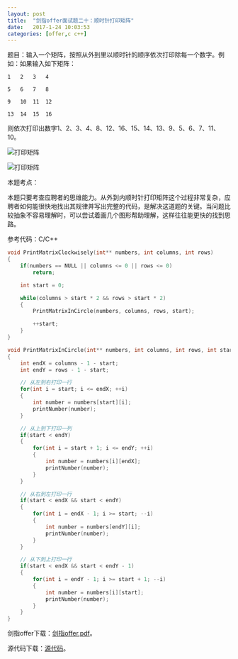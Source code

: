 ```yaml
---
layout:	post
title:	"剑指offer面试题二十：顺时针打印矩阵"
date:	2017-1-24 10:03:53
categories:	[offer,c c++]
---
```


题目：输入一个矩阵，按照从外到里以顺时针的顺序依次打印除每一个数字。例如：如果输入如下矩阵：

```
1	2	3	4

5	6	7	8

9	10	11	12

13	14	15	16

```

则依次打印出数字1、2、3、4、8、12、16、15、14、13、9、5、6、7、11、10。

![打印矩阵](https://raw.githubusercontent.com/cofire/cofire.github.io/master/img/offer/6/1.png "打印矩阵")

![打印矩阵](https://raw.githubusercontent.com/cofire/cofire.github.io/master/img/offer/6/1.png "打印矩阵")

本题考点：

本题只要考查应聘者的思维能力。从外到内顺时针打印矩阵这个过程非常复杂，应聘者如何能很快地找出其规律并写出完整的代码，是解决这道题的关键。当问题比较抽象不容易理解时，可以尝试着画几个图形帮助理解，这样往往能更快的找到思路。

参考代码：C/C++

```c
void PrintMatrixClockwisely(int** numbers, int columns, int rows)
{
    if(numbers == NULL || columns <= 0 || rows <= 0)
        return;

    int start = 0;

    while(columns > start * 2 && rows > start * 2)
    {
        PrintMatrixInCircle(numbers, columns, rows, start);

        ++start;
    }
}

void PrintMatrixInCircle(int** numbers, int columns, int rows, int start)
{
    int endX = columns - 1 - start;
    int endY = rows - 1 - start;

    // 从左到右打印一行
    for(int i = start; i <= endX; ++i)
    {
        int number = numbers[start][i];
        printNumber(number);
    }

    // 从上到下打印一列
    if(start < endY)
    {
        for(int i = start + 1; i <= endY; ++i)
        {
            int number = numbers[i][endX];
            printNumber(number);
        }
    }

    // 从右到左打印一行
    if(start < endX && start < endY)
    {
        for(int i = endX - 1; i >= start; --i)
        {
            int number = numbers[endY][i];
            printNumber(number);
        }
    }

    // 从下到上打印一行
    if(start < endX && start < endY - 1)
    {
        for(int i = endY - 1; i >= start + 1; --i)
        {
            int number = numbers[i][start];
            printNumber(number);
        }
    }
}
```

剑指offer下载：[剑指offer.pdf](https://raw.githubusercontent.com/cofire/cofire.github.io/master/source/剑指offer.pdf "剑指offer.pdf")。

源代码下载：[源代码](https://raw.githubusercontent.com/cofire/cofire.github.io/master/source/剑指offer源代码.zip "剑指offer源代码")。